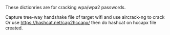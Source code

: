 These dictionries are for cracking wpa/wpa2 passwords.

Capture tree-way handshake file of target wifi and use aircrack-ng to crack
Or use https://hashcat.net/cap2hccapx/ then do hashcat on hccapx file created.

